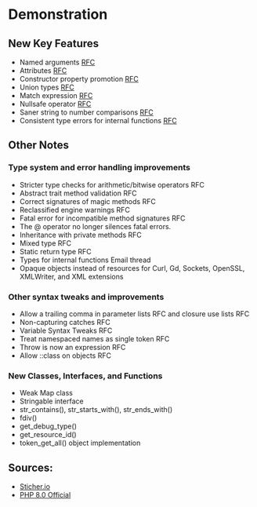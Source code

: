 # Demonstration

## New Key Features

- Named arguments [RFC](https://wiki.php.net/rfc/named_params)
- Attributes [RFC](https://wiki.php.net/rfc/attributes_v2)
- Constructor property promotion [RFC](https://wiki.php.net/rfc/constructor_promotion)
- Union types [RFC](https://wiki.php.net/rfc/union_types_v2)
- Match expression [RFC](https://wiki.php.net/rfc/match_expression_v2)
- Nullsafe operator [RFC](https://wiki.php.net/rfc/nullsafe_operator)
- Saner string to number comparisons [RFC](https://wiki.php.net/rfc/string_to_number_comparison)
- Consistent type errors for internal functions [RFC](https://wiki.php.net/rfc/consistent_type_errors)



## Other Notes

### Type system and error handling improvements
- Stricter type checks for arithmetic/bitwise operators RFC
- Abstract trait method validation RFC
- Correct signatures of magic methods RFC
- Reclassified engine warnings RFC
- Fatal error for incompatible method signatures RFC
- The @ operator no longer silences fatal errors.
- Inheritance with private methods RFC
- Mixed type RFC
- Static return type RFC
- Types for internal functions Email thread
- Opaque objects instead of resources for Curl, Gd, Sockets, OpenSSL, XMLWriter, and XML extensions

### Other syntax tweaks and improvements
- Allow a trailing comma in parameter lists RFC and closure use lists RFC
- Non-capturing catches RFC
- Variable Syntax Tweaks RFC
- Treat namespaced names as single token RFC
- Throw is now an expression RFC
- Allow ::class on objects RFC

### New Classes, Interfaces, and Functions
- Weak Map class
- Stringable interface
- str_contains(), str_starts_with(), str_ends_with()
- fdiv()
- get_debug_type()
- get_resource_id()
- token_get_all() object implementation

## Sources:
- [Sticher.io](https://stitcher.io/)
- [PHP 8.0 Official](https://www.php.net/releases/8.0/en.php)
